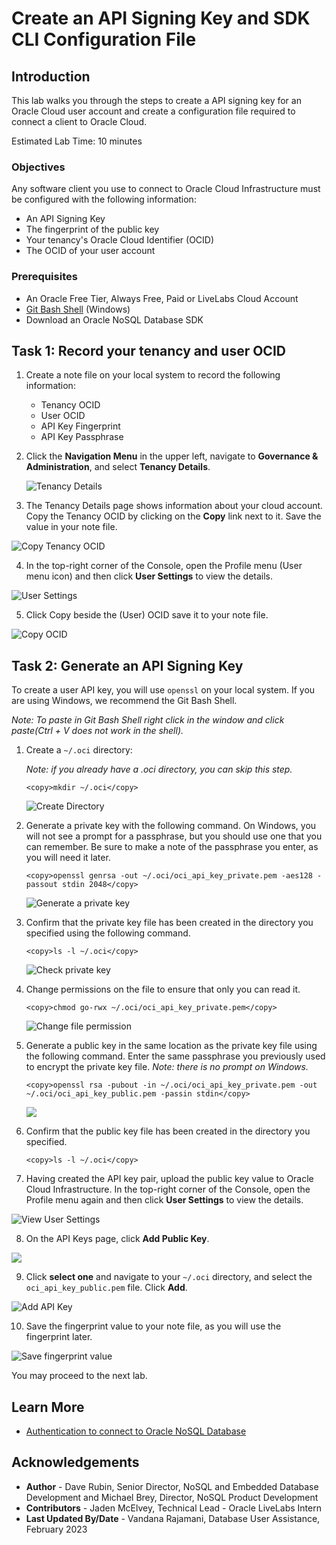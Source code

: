 # Create an API Signing Key and SDK CLI Configuration File

## Introduction

This lab walks you through the steps to create a API signing key for an Oracle Cloud user account and create a configuration file required to connect a client to Oracle Cloud.

Estimated Lab Time: 10 minutes

### Objectives

Any software client you use to connect to Oracle Cloud Infrastructure must be configured with the following information:
* An API Signing Key
* The fingerprint of the public key
* Your tenancy's Oracle Cloud Identifier (OCID)
* The OCID of your user account

### Prerequisites

*  An Oracle Free Tier, Always Free, Paid or LiveLabs Cloud Account
* [Git Bash Shell](https://gitforwindows.org/) (Windows)
* Download an Oracle NoSQL Database SDK

## Task 1: Record your tenancy and user OCID

1. Create a note file on your local system to record the following information:

    - Tenancy OCID
    - User OCID
    - API Key Fingerprint
    - API Key Passphrase

2. Click the **Navigation Menu** in the upper left, navigate to **Governance & Administration**, and select **Tenancy Details**.

	![Tenancy Details](https://oracle-livelabs.github.io/common/images/console/admin-details.png " ")

3. The Tenancy Details page shows information about your cloud account. Copy the Tenancy OCID by clicking on the **Copy** link next to it. Save the value in your note file.

  ![Copy Tenancy OCID](images/copy-tenancy-ocid.png)

4. In the top-right corner of the Console, open the Profile menu (User menu icon) and then click **User Settings** to view the details.

  ![User Settings](images/user-settings.png)

5. Click Copy beside the (User) OCID save it to your note file.

  ![Copy OCID](images/copy-user-ocid.png)

## Task 2: Generate an API Signing Key

To create a user API key, you will use `openssl` on your local system. If you are using Windows, we recommend the Git Bash Shell.

  *Note: To paste in Git Bash Shell right click in the window and click paste(Ctrl + V does not work in the shell).*

1. Create a `~/.oci` directory:

    *Note: if you already have a .oci directory, you can skip this step.*

    ```
    <copy>mkdir ~/.oci</copy>
    ```

    ![Create Directory](images/mkdir-oci.png)

2. Generate a private key with the following command. On Windows, you will not see a prompt for a passphrase, but you should use one that you can remember. Be sure to make a note of the passphrase you enter, as you will need it later.

    ```
    <copy>openssl genrsa -out ~/.oci/oci_api_key_private.pem -aes128 -passout stdin 2048</copy>
    ```

    ![Generate a private key](images/create-pem-key.png)

3. Confirm that the private key file has been created in the directory you specified using the following command.

    ```
    <copy>ls -l ~/.oci</copy>
    ```

    ![Check private key](images/check-pem-key.png)

4. Change permissions on the file to ensure that only you can read it.

    ```
    <copy>chmod go-rwx ~/.oci/oci_api_key_private.pem</copy>
    ```

    ![Change file permission](images/change-permissions.png)

5. Generate a public key in the same location as the private key file using the following command. Enter the same passphrase you previously used to encrypt the private key file. *Note: there is no prompt on Windows.*

    ```
    <copy>openssl rsa -pubout -in ~/.oci/oci_api_key_private.pem -out ~/.oci/oci_api_key_public.pem -passin stdin</copy>
    ```

    ![](images/generate-public-key.png)

6. Confirm that the public key file has been created in the directory you specified.

    ```
    <copy>ls -l ~/.oci</copy>
    ```

7. Having created the API key pair, upload the public key value to Oracle Cloud Infrastructure. In the top-right corner of the Console, open the Profile menu again and then click **User Settings** to view the details.

  ![View User Settings](images/user-settings.png)

8. On the API Keys page, click **Add Public Key**.

  ![](images/add-public-key.png)

9. Click **select one** and navigate to your `~/.oci` directory, and select the `oci_api_key_public.pem` file. Click **Add**.

  ![Add API Key](images/upload-public-key.png)

10. Save the fingerprint value to your note file, as you will use the fingerprint later.

  ![Save fingerprint value](images/copy-fingerprint.png)

You may proceed to the next lab.

## Learn More

* [Authentication to connect to Oracle NoSQL Database](https://docs.oracle.com/en/cloud/paas/nosql-cloud/dtddt/index.html#DTDDT-GUID-B09F1A47-98E4-4F02-AB23-5D4284F481F4)

## Acknowledgements
* **Author** - Dave Rubin, Senior Director, NoSQL and Embedded Database Development and Michael Brey, Director, NoSQL Product Development
* **Contributors** - Jaden McElvey, Technical Lead - Oracle LiveLabs Intern
* **Last Updated By/Date** - Vandana Rajamani, Database User Assistance, February 2023
